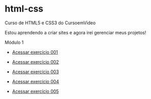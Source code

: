 # html-css
 Curso de HTML5 e CSS3 do CursoemVideo

 Estou aprendendo a criar sites e agora irei gerenciar meus projetos!

 Módulo 1
 
 <ul>
 <li><a href="https://juliafclima.github.io/html-css/exercicios/ex001/index.html" target="_blank">Acessar exercício 001</a></li>
 </ul>

<ul>
 <li><a href="https://juliafclima.github.io/html-css/exercicios/ex002/index.html" target="_blank">Acessar exercício 002</a></li>
 </ul>
 
 <ul>
 <li><a href="https://juliafclima.github.io/html-css/exercicios/ex003/index.html" target="_blank">Acessar exercício 003</a></li>
 </ul>
 
 <ul>
 <li><a href="https://juliafclima.github.io/html-css/exercicios/ex004/index.html" target="_blank">Acessar exercício 004</a></li>
 </ul>
 
 <ul>
 <li><a href="https://juliafclima.github.io/html-css/exercicios/ex005/index.html" target="_blank">Acessar exercício 005</a></li>
 </ul>
